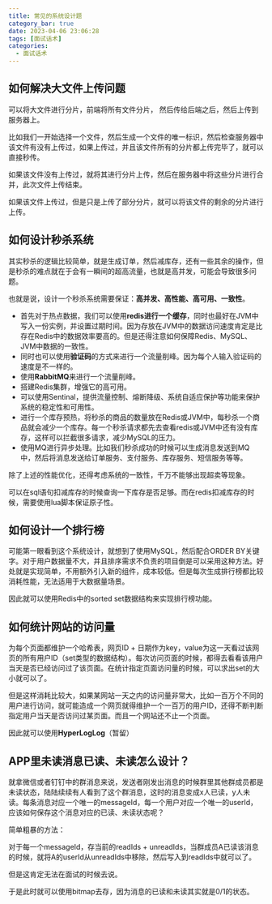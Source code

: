 ```yaml
---
title: 常见的系统设计题
category_bar: true
date: 2023-04-06 23:06:28
tags: [面试话术]
categories: 
  - 面试话术
---
```


## 如何解决大文件上传问题

可以将大文件进行分片，前端将所有文件分片， 然后传给后端之后，然后上传到服务器上。

比如我们一开始选择一个文件，然后生成一个文件的唯一标识，然后检查服务器中该文件有没有上传过，如果上传过，并且该文件所有的分片都上传完毕了，就可以直接秒传。

如果该文件没有上传过，就将其进行分片上传，然后在服务器中将这些分片进行合并，此次文件上传结束。

如果该文件上传过，但是只是上传了部分分片，就可以将该文件的剩余的分片进行上传。

## 如何设计秒杀系统

其实秒杀的逻辑比较简单，就是生成订单，然后减库存，还有一些其余的操作，但是秒杀的难点就在于会有一瞬间的超高流量，也就是高并发，可能会导致很多问题。

也就是说，设计一个秒杀系统需要保证：**高并发、高性能、高可用、一致性**。

- 首先对于热点数据，我们可以使用**redis进行一个缓存**，同时也最好在JVM中写入一份实例，并设置过期时间。因为存放在JVM中的数据访问速度肯定是比存在Redis中的数据效率要高的。但是还得注意如何保障Redis、MySQL、JVM中数据的一致性。
- 同时也可以使用**验证码**的方式来进行一个流量削峰。因为每个人输入验证码的速度是不一样的。
- 使用**RabbitMQ**来进行一个流量削峰。
- 搭建Redis集群，增强它的高可用。
- 可以使用Sentinal，提供流量控制、熔断降级、系统自适应保护等功能来保护系统的稳定性和可用性。 
- 进行一个库存预热，将秒杀的商品的数量放在Redis或JVM中，每秒杀一个商品就会减少一个库存。每一个秒杀请求都先去查看redis或JVM中还有没有库存，这样可以拦截很多请求，减少MySQL的压力。
- 使用MQ进行异步处理。比如我们秒杀成功的时候可以生成消息发送到MQ中，然后将消息发送给订单服务、支付服务、库存服务、短信服务等等。

除了上述的性能优化，还得考虑系统的一致性，千万不能够出现超卖等现象。

可以在sql语句扣减库存的时候查询一下库存是否足够。而在redis扣减库存的时候，需要使用lua脚本保证原子性。

## 如何设计一个排行榜

可能第一眼看到这个系统设计，就想到了使用MySQL，然后配合ORDER BY关键字。对于用户数据量不大，并且排序需求不负责的项目倒是可以采用这种方法。好处就是实现简单，不用额外引入新的组件，成本较低。但是每次生成排行榜都比较消耗性能，无法适用于大数据量场景。

因此就可以使用Redis中的sorted set数据结构来实现排行榜功能。

## 如何统计网站的访问量

为每个页面都维护一个哈希表，网页ID + 日期作为key，value为这一天看过该网页的所有用户ID（set类型的数据结构）。每次访问页面的时候，都得去看看该用户当天是否已经访问过了该页面。在统计指定页面访问量的时候，可以求出set的大小就可以了。

但是这样消耗比较大，如果某网站一天之内的访问量非常大，比如一百万个不同的用户进行访问，就可能造成一个网页就得维护一个一百万的用户ID，还得不断判断指定用户当天是否访问过某页面。而且一个网站还不止一个页面。

因此就可以使用**HyperLogLog**（暂留）

## APP里未读消息已读、未读怎么设计？

就拿微信或者钉钉中的群消息来说，发送者刚发出消息的时候群里其他群成员都是未读状态，陆陆续续有人看到了这个群消息，这时的消息变成x人已读，y人未读。每条消息对应一个唯一的messageId，每一个用户对应一个唯一的userId，应该如何保存这个消息对应的已读、未读状态呢？

简单粗暴的方法：

对于每一个messageId，存当前的readIds + unreadIds，当群成员A已读该消息的时候，就将A的userId从unreadIds中移除，然后写入到readIds中就可以了。

但是这肯定无法在面试的时候去说。

于是此时就可以使用bitmap去存，因为消息的已读和未读其实就是0/1的状态。



